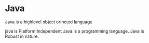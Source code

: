 # Java

Java is a highlevel object orineted language

java is Platform Independent
Java is a programming language.
Java is Robust in nature.
